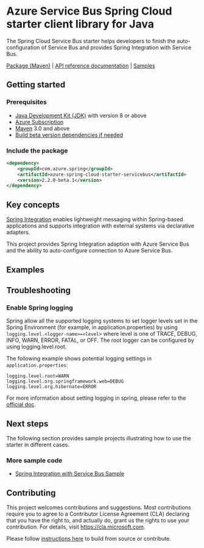 # Azure Service Bus Spring Cloud starter client library for Java

The Spring Cloud Service Bus starter helps developers to finish the auto-configuration of Service Bus and provides Spring Integration with Service Bus.

[Package (Maven)][package] | [API reference documentation][refdocs] | [Samples][sample]

## Getting started

### Prerequisites
- [Java Development Kit (JDK)][jdk_link] with version 8 or above
- [Azure Subscription][azure_subscription]
- [Maven][maven] 3.0 and above
- [Build beta version dependencies if needed][build-beta-version-dependencies-if-needed]

### Include the package
[//]: # ({x-version-update-start;com.azure.spring:azure-spring-cloud-starter-servicebus;current})
```xml
<dependency>
    <groupId>com.azure.spring</groupId>
    <artifactId>azure-spring-cloud-starter-servicebus</artifactId>
    <version>2.2.0-beta.1</version>
</dependency>
```
[//]: # ({x-version-update-end})


## Key concepts
[Spring Integration][spring_integration] enables lightweight messaging within Spring-based applications and supports integration with external systems via declarative adapters.

This project provides Spring Integration adaption with Azure Service Bus and the ability to auto-configure connection to Azure Service Bus.

## Examples


## Troubleshooting
### Enable Spring logging
Spring allow all the supported logging systems to set logger levels set in the Spring Environment (for example, in application.properties) by using 
`logging.level.<logger-name>=<level>` where level is one of TRACE, DEBUG, INFO, WARN, ERROR, FATAL, or OFF. 
The root logger can be configured by using logging.level.root.

The following example shows potential logging settings in `application.properties`:

```
logging.level.root=WARN
logging.level.org.springframework.web=DEBUG
logging.level.org.hibernate=ERROR
```

For more information about setting logging in spring, please refer to the [official doc][spring_boot_logging].

## Next steps
The following section provides sample projects illustrating how to use the starter in different cases.

### More sample code
- [Spring Integration with Service Bus Sample][spring_cloud_starter_sample_with_service_bus]

## Contributing
This project welcomes contributions and suggestions.  Most contributions require you to agree to a Contributor License Agreement (CLA) declaring that you have the right to, and actually do, grant us the rights to use your contribution. For details, visit https://cla.microsoft.com.

Please follow [instructions here][contributing_md] to build from source or contribute.

<!-- Links -->
[azure_subscription]: https://azure.microsoft.com/free
[contributing_md]: https://github.com/Azure/azure-sdk-for-java/tree/master/sdk/spring/CONTRIBUTING.md
[maven]: https://maven.apache.org
[package]: https://mvnrepository.com/artifact/com.microsoft.azure/spring-cloud-starter-azure-servicebus
[refdocs]: https://azure.github.io/azure-sdk-for-java/springcloud.html#azure-spring-cloud-autoconfigure
[sample]: https://github.com/Azure/azure-sdk-for-java/tree/master/sdk/spring/azure-spring-boot-samples/azure-spring-integration-sample-servicebus
[spring_boot_logging]: https://docs.spring.io/spring-boot/docs/current/reference/html/spring-boot-features.html#boot-features-logging
[spring_integration]: https://spring.io/projects/spring-integration
[spring_cloud_starter_sample_with_service_bus]: https://github.com/Azure/azure-sdk-for-java/tree/master/sdk/spring/azure-spring-boot-samples/azure-spring-integration-sample-servicebus
[jdk_link]: https://docs.microsoft.com/java/azure/jdk/?view=azure-java-stable
[build-beta-version-dependencies-if-needed]: ../build-beta-version-dependencies-if-needed.md 
